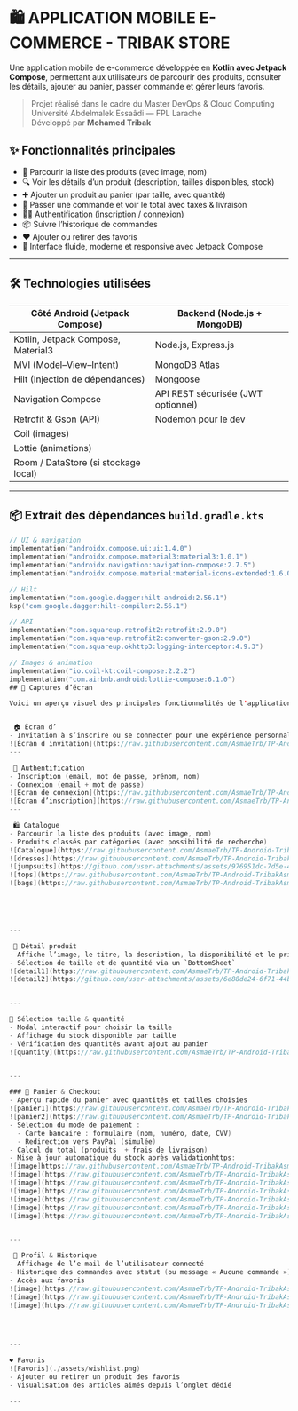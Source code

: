 # 🛍️ APPLICATION MOBILE E-COMMERCE - TRIBAK STORE

Une application mobile de e-commerce développée en **Kotlin avec Jetpack Compose**, permettant aux utilisateurs de parcourir des produits, consulter les détails, ajouter au panier, passer commande et gérer leurs favoris.

> Projet réalisé dans le cadre du Master DevOps & Cloud Computing  
> Université Abdelmalek Essaâdi — FPL Larache  
> Développé par **Mohamed Tribak**

## ✨ Fonctionnalités principales

- 🛒 Parcourir la liste des produits (avec image, nom)
- 🔍 Voir les détails d’un produit (description, tailles disponibles, stock)
- ➕ Ajouter un produit au panier (par taille, avec quantité)
- 🧾 Passer une commande et voir le total avec taxes & livraison
- 🧑‍💻 Authentification (inscription / connexion)
- 📦 Suivre l’historique de commandes
- ❤️ Ajouter ou retirer des favoris
- 📲 Interface fluide, moderne et responsive avec Jetpack Compose

---

## 🛠️ Technologies utilisées

| Côté Android (Jetpack Compose)       | Backend (Node.js + MongoDB)      |
|--------------------------------------|----------------------------------|
| Kotlin, Jetpack Compose, Material3   | Node.js, Express.js              |
| MVI (Model–View–Intent)              | MongoDB Atlas                    |
| Hilt (Injection de dépendances)      | Mongoose                         |
| Navigation Compose                   | API REST sécurisée (JWT optionnel) |
| Retrofit & Gson (API)                | Nodemon pour le dev              |
| Coil (images)                        |                                  |
| Lottie (animations)                  |                                  |
| Room / DataStore (si stockage local) |                                  |

---

## 📦 Extrait des dépendances `build.gradle.kts`

```kotlin
// UI & navigation
implementation("androidx.compose.ui:ui:1.4.0")
implementation("androidx.compose.material3:material3:1.0.1")
implementation("androidx.navigation:navigation-compose:2.7.5")
implementation("androidx.compose.material:material-icons-extended:1.6.0")

// Hilt
implementation("com.google.dagger:hilt-android:2.56.1")
ksp("com.google.dagger:hilt-compiler:2.56.1")

// API
implementation("com.squareup.retrofit2:retrofit:2.9.0")
implementation("com.squareup.retrofit2:converter-gson:2.9.0")
implementation("com.squareup.okhttp3:logging-interceptor:4.9.3")

// Images & animation
implementation("io.coil-kt:coil-compose:2.2.2")
implementation("com.airbnb.android:lottie-compose:6.1.0")
## 📸 Captures d’écran

Voici un aperçu visuel des principales fonctionnalités de l'application. Chaque écran illustre une étape clé de l'expérience utilisateur, depuis la connexion jusqu'à la finalisation d'une commande.


 🏠 Écran d’
- Invitation à s’inscrire ou se connecter pour une expérience personnalisée.
![Écran d invitation](https://raw.githubusercontent.com/AsmaeTrb/TP-Android-TribakAsmae/refs/heads/master/loginregister.jpeg)
---

 🔐 Authentification
- Inscription (email, mot de passe, prénom, nom)  
- Connexion (email + mot de passe)
![Écran de connexion](https://raw.githubusercontent.com/AsmaeTrb/TP-Android-TribakAsmae/refs/heads/master/loginpage.jpeg)
![Écran d’inscription](https://raw.githubusercontent.com/AsmaeTrb/TP-Android-TribakAsmae/refs/heads/master/registerpage.jpeg)
---

 🛍️ Catalogue
- Parcourir la liste des produits (avec image, nom)  
- Produits classés par catégories (avec possibilité de recherche)
![Catalogue](https://raw.githubusercontent.com/AsmaeTrb/TP-Android-TribakAsmae/refs/heads/master/page%20home.jpeg)
![dresses](https://raw.githubusercontent.com/AsmaeTrb/TP-Android-TribakAsmae/refs/heads/master/catalogue2.jpeg)
![jumpsuits](https://github.com/user-attachments/assets/976951dc-7d5e-40e2-9baf-2bf5711c5d90)
![tops](https://raw.githubusercontent.com/AsmaeTrb/TP-Android-TribakAsmae/refs/heads/master/catalogue3.jpeg)
![bags](https://raw.githubusercontent.com/AsmaeTrb/TP-Android-TribakAsmae/refs/heads/master/ctalogue4.jpeg)





---

 📄 Détail produit
- Affiche l’image, le titre, la description, la disponibilité et le prix  
- Sélection de taille et de quantité via un `BottomSheet`
![detail1](https://raw.githubusercontent.com/AsmaeTrb/TP-Android-TribakAsmae/refs/heads/master/pagedetail1.jpeg)
![detail2](https://github.com/user-attachments/assets/6e88de24-6f71-44b6-b537-206538cedc91)


---

🎯 Sélection taille & quantité
- Modal interactif pour choisir la taille  
- Affichage du stock disponible par taille  
- Vérification des quantités avant ajout au panier
![quantity](https://raw.githubusercontent.com/AsmaeTrb/TP-Android-TribakAsmae/refs/heads/master/taille-quantity.jpeg)


---

### 🛒 Panier & Checkout
- Aperçu rapide du panier avec quantités et tailles choisies
![panier1](https://raw.githubusercontent.com/AsmaeTrb/TP-Android-TribakAsmae/refs/heads/master/paniervide.jpeg)
![panier2](https://raw.githubusercontent.com/AsmaeTrb/TP-Android-TribakAsmae/refs/heads/master/panierajouter.jpeg)
- Sélection du mode de paiement :
  - Carte bancaire : formulaire (nom, numéro, date, CVV)
  - Redirection vers PayPal (simulée)  
- Calcul du total (produits  + frais de livraison)  
- Mise à jour automatique du stock après validationhttps:
![image]https://raw.githubusercontent.com/AsmaeTrb/TP-Android-TribakAsmae/refs/heads/master/checkout-shipping.jpeg
![image](https://raw.githubusercontent.com/AsmaeTrb/TP-Android-TribakAsmae/refs/heads/master/bagdetails.jpeg)
![image](https://raw.githubusercontent.com/AsmaeTrb/TP-Android-TribakAsmae/refs/heads/master/checkout-shipping1.jpeg)
![image](https://raw.githubusercontent.com/AsmaeTrb/TP-Android-TribakAsmae/refs/heads/master/checkoutpayment.jpeg)
![image](https://raw.githubusercontent.com/AsmaeTrb/TP-Android-TribakAsmae/refs/heads/master/shippingmethodcard.jpeg)
![image](https://raw.githubusercontent.com/AsmaeTrb/TP-Android-TribakAsmae/refs/heads/master/shippingmethodepaypal.jpeg)
![image](https://raw.githubusercontent.com/AsmaeTrb/TP-Android-TribakAsmae/refs/heads/master/checkoutconfirmation.jpeg


---

 👤 Profil & Historique
- Affichage de l’e-mail de l’utilisateur connecté  
- Historique des commandes avec statut (ou message « Aucune commande »)  
- Accès aux favoris
![image](https://raw.githubusercontent.com/AsmaeTrb/TP-Android-TribakAsmae/refs/heads/master/profil.jpeg)
![image](https://raw.githubusercontent.com/AsmaeTrb/TP-Android-TribakAsmae/refs/heads/master/profil-historiquecommmande.jpeg)
![image](https://raw.githubusercontent.com/AsmaeTrb/TP-Android-TribakAsmae/refs/heads/master/favorisnonconnecte.jpeg)




---

❤️ Favoris
![Favoris](./assets/wishlist.png)
- Ajouter ou retirer un produit des favoris  
- Visualisation des articles aimés depuis l’onglet dédié

---


